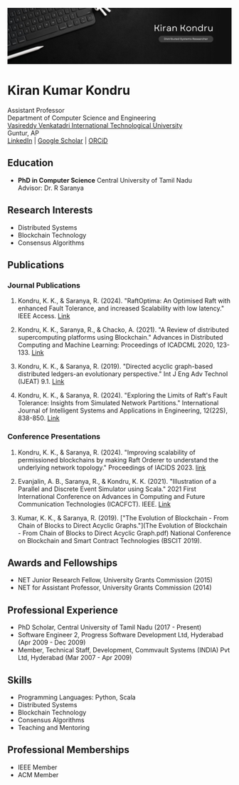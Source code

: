 
![My Profile Pic](/Banner.jpg)

# Kiran Kumar Kondru

Assistant Professor  
Department of Computer Science and Engineering  
[Vasireddy Venkatadri International Technological University](https://www.vvitguntur.com/)  
Guntur, AP  
[LinkedIn](https://www.linkedin.com/in/kirankumarkondru/) | [Google Scholar](https://scholar.google.com/citations?user=gaM_T9YAAAAJ&hl=en) | [ORCiD](https://orcid.org/0000-0001-9600-8944)


## Education

- **PhD in Computer Science**
  Central University of Tamil Nadu  
  Advisor: Dr. R Saranya

## Research Interests

- Distributed Systems
- Blockchain Technology
- Consensus Algorithms

## Publications

### Journal Publications

1. Kondru, K. K., & Saranya, R. (2024). "RaftOptima: An Optimised Raft with enhanced Fault Tolerance, and increased Scalability with low latency." IEEE Access. [Link](https://ieeexplore.ieee.org/abstract/document/10614451)

2. Kondru, K. K., Saranya, R., & Chacko, A. (2021). "A Review of distributed supercomputing platforms using Blockchain." Advances in Distributed Computing and Machine Learning: Proceedings of ICADCML 2020, 123-133. [Link](https://link.springer.com/chapter/10.1007/978-981-15-4218-3_13)

3. Kondru, K. K., & Saranya, R. (2019). "Directed acyclic graph-based distributed ledgers-an evolutionary perspective." Int J Eng Adv Technol (IJEAT) 9.1. [Link](https://www.researchgate.net/profile/Kiran-Kumar-Kondru/publication/341654362_Directed_Acyclic_Graph-based_Distributed_Ledgers_-An_Evolutionary_Perspective/links/5f717ffb458515b7cf540d7d/Directed-Acyclic-Graph-based-Distributed-Ledgers-An-Evolutionary-Perspective.pdf)

4. Kondru, K. K., & Saranya, R. (2024). "Exploring the Limits of Raft's Fault Tolerance: Insights from Simulated Network Partitions." International Journal of Intelligent Systems and Applications in Engineering, 12(22S), 838-850. [Link](https://www.ijisae.org/index.php/IJISAE/article/view/6564)

### Conference Presentations

1. Kondru, K. K., & Saranya, R. (2024). "Improving scalability of permissioned blockchains by making Raft Orderer to understand the underlying network topology." Proceedings of IACIDS 2023. [link](https://eudl.eu/doi/10.4108/eai.23-11-2023.2343202)

2. Evanjalin, A. B., Saranya, R., & Kondru, K. K. (2021). "Illustration of a Parallel and Discrete Event Simulator using Scala." 2021 First International Conference on Advances in Computing and Future Communication Technologies (ICACFCT). IEEE. [Link](https://ieeexplore.ieee.org/abstract/document/9837380)

3. Kumar, K. K., & Saranya, R. (2019). ["The Evolution of Blockchain - From Chain of Blocks to Direct Acyclic Graphs."](The Evolution of Blockchain - From Chain of Blocks to Direct Acyclic Graph.pdf) National Conference on Blockchain and Smart Contract Technologies (BSCIT 2019).

## Awards and Fellowships

- NET Junior Research Fellow, University Grants Commission (2015)
- NET for Assistant Professor, University Grants Commission (2014)

## Professional Experience

- PhD Scholar, Central University of Tamil Nadu (2017 - Present)
- Software Engineer 2, Progress Software Development Ltd, Hyderabad (Apr 2009 - Dec 2009)
- Member, Technical Staff, Development, Commvault Systems (INDIA) Pvt Ltd, Hyderabad (Mar 2007 - Apr 2009)

## Skills

- Programming Languages: Python, Scala
- Distributed Systems
- Blockchain Technology
- Consensus Algorithms
- Teaching and Mentoring

## Professional Memberships

- IEEE Member
- ACM Member

